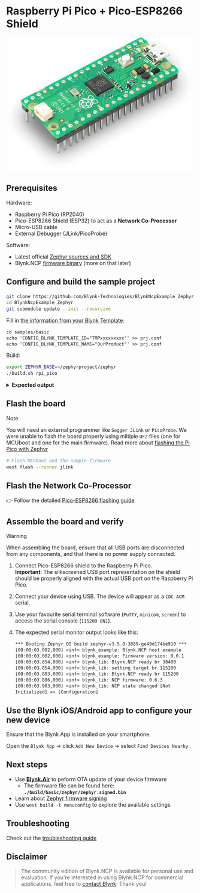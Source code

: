 
# Raspberry Pi Pico + Pico-ESP8266 Shield

![main board](../../images/Raspberry-Pi-Pico.png)

## Prerequisites

Hardware:

- Raspberry Pi Pico (RP2040)
- Pico-ESP8266 Shield (ESP32) to act as a **Network Co-Processor**
- Micro-USB cable
- External Debugger (JLink/PicoProbe)

Software:

- Latest official [Zephyr sources and SDK][zephyr_sdk]
- Blynk.NCP [firmware binary][blynk_ncp_binary] (more on that later)

## Configure and build the sample project

```sh
git clone https://github.com/Blynk-Technologies/BlynkNcpExample_Zephyr
cd BlynkNcpExample_Zephyr
git submodule update --init --recursive
```

Fill in [the information from your Blynk Template](https://bit.ly/BlynkInject):

```
cd samples/basic
echo 'CONFIG_BLYNK_TEMPLATE_ID="TMPxxxxxxxxx"' >> prj.conf
echo 'CONFIG_BLYNK_TEMPLATE_NAME="OurProduct"' >> prj.conf
```

Build:

```sh
export ZEPHYR_BASE=~/zephyrproject/zephyr
./build.sh rpi_pico
```

<details><summary><b>Expected output</b></summary>

```log
...
...
[158/159] Linking C executable zephyr/zephyr.elf
Memory region         Used Size  Region Size  %age Used
           FLASH:       52388 B     907904 B      5.77%
             RAM:       24768 B       264 KB      9.16%
        IDT_LIST:          0 GB         2 KB      0.00%
Generating files from /data/_Business/xplore_fw_andrii/blynk_over_zephyr/samples/basic/build/basic/zephyr/zephyr.elf for board: rpi_pico
image.py: sign the payload
image.py: sign the payload
image.py: sign the payload
image.py: sign the payload
...
[14/271] Performing build step for 'second_stage_bootloader'
[1/2] Building ASM object CMakeFiles/boot_stage2.dir/home/vshymanskyy/zephyrproject/modules/hal/rpi_pico/src/rp2_common/boot_stage2/boot2_w25q080.S.obj
[2/2] Linking ASM executable boot_stage2
[270/271] Linking C executable zephyr/zephyr.elf
Memory region         Used Size  Region Size  %age Used
      BOOT_FLASH:         256 B        256 B    100.00%
           FLASH:       27802 B      65280 B     42.59%
             RAM:       24832 B       264 KB      9.19%
        IDT_LIST:          0 GB         2 KB      0.00%
Generating files from /data/_Business/xplore_fw_andrii/blynk_over_zephyr/samples/basic/build/mcuboot/zephyr/zephyr.elf for board: rpi_pico
Converting to uf2, output size: 56320, start address: 0x10000000
Wrote 56320 bytes to zephyr.uf2
[271/271] cd /data/_Business/xplore_fw_andrii/bl...yr/samples/basic/build/mcuboot/zephyr/zephyr.elf
[16/16] Completed 'mcuboot'
```

</details>

## Flash the board

> [!NOTE]
> You will need an external programmer like `Segger JLink` or `PicoProbe`.
> We were unable to flash the board properly using miltiple `UF2` files (one for MCUboot and one for the main firmware).
> Read more about [flashing the Pi Pico with Zephyr](https://docs.zephyrproject.org/latest/boards/arm/rpi_pico/doc/index.html#flashing)

```sh
# Flash MCUboot and the sample firmware
west flash --runner jlink
```

## Flash the Network Co-Processor

👉 Follow the detailed [Pico-ESP8266 flashing guide](../../flashing_ncp/Pico_ESP8266.md)

## Assemble the board and verify

> [!WARNING]
> When assembling the board, ensure that all USB ports are disconnected from any components, and that there is no power supply connected.

1. Connect Pico-ESP8266 shield to the Raspberry Pi Pico.  
   **Important**: The silkscreened USB port representation on the shield should be properly aligned with the actual USB port on the Raspberry Pi Pico.
2. Connect your device using USB. The device will appear as a `CDC-ACM` serial.
3. Use your favourite serial terminal software (`PuTTY`, `minicom`, `screen`) to access the serial console (`115200 8N1`).
4. The expected serial monitor output looks like this:

    ```log
    *** Booting Zephyr OS build zephyr-v3.5.0-3889-ge49d174be910 ***
    [00:00:03.002,000] <inf> blynk_example: Blynk.NCP host example
    [00:00:03.002,000] <inf> blynk_example: Firmware version: 0.0.1
    [00:00:03.854,000] <inf> blynk_lib: Blynk.NCP ready br 38400
    [00:00:03.854,000] <inf> blynk_lib: setting target br 115200
    [00:00:03.883,000] <inf> blynk_lib: Blynk.NCP ready br 115200
    [00:00:03.886,000] <inf> blynk_lib: NCP firmware: 0.6.3
    [00:00:03.903,000] <inf> blynk_lib: NCP state changed [Not Initialized] => [Configuration]
    ```

## Use the Blynk iOS/Android app to configure your new device

Ensure that the Blynk App is installed on your smartphone.

Open the `Blynk App` -> click `Add New Device` -> select `Find Devices Nearby`


## Next steps

- Use [**Blynk.Air**](https://docs.blynk.io/en/blynk.console/blynk.air) to peform OTA update of your device firmware
  - The firmware file can be found here: **`./build/basic/zephyr/zephyr.signed.bin`**
- Learn about [Zephyr firmware signing](https://docs.zephyrproject.org/latest/develop/west/sign.html)
- Use `west build -t menuconfig` to explore the available settings

## Troubleshooting

Check out the [troubleshooting guide](../../Troubleshooting.md)

## Disclaimer

> The community edition of Blynk.NCP is available for personal use and evaluation.
If you're interested in using Blynk.NCP for commercial applications, feel free to [contact Blynk][blynk_sales]. Thank you!

[zephyr_sdk]: https://docs.zephyrproject.org/latest/develop/getting_started/index.html
[blynk_ncp_binary]: https://docs.blynk.io/en/blynk.ncp/supported-connectivity-modules
[blynk_sales]: https://blynk.io/en/contact-us-business

